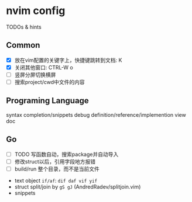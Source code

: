 # nvim config

TODOs & hints

## Common
- [X] 放在vim配置的关键字上，快捷键跳转到文档: K
- [X] 关闭其他窗口: CTRL-W o
- [ ] 竖屏分屏切换横屏
- [ ] 搜索project/cwd中文件的内容

## Programing Language
syntax
completion/snippets
debug
definition/reference/implemention
view doc

## Go
- [ ] TODO 写函数自动，搜索package并自动导入
- [ ] 修改struct以后，引用字段地方报错
- [ ] build/run 整个目录，而不是当前文件
* text object `if/af`: `dif daf vif yif`
* struct split/join by `gS gJ` (AndredRadev/splitjoin.vim)
* snippets

